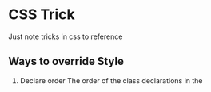 # CSS Trick 
Just note tricks in css to reference

## Ways to override Style
  1. Declare order
  The order of the class declarations in the <style> section are what is important. The second declaration will always take precedence over the first. 
  
    *Note: It doesn't matter which order the classes are listed in the HTML element.*
```
    <style>
      .pink-text {
        color: pink;
      }
      .blue-text {
        color: blue;      // this style take precedence
      }
    </style>
  <h3 class="pink-text blue-text">Hello World!</h3>
```
    ↓↓
<h3 style="color: bule; font-size">Hello World!</h3> (Color is blue, Markdown can't change text color, man)
  
  
  2. Id selector
    Id declarations override class declarations, regardless of where they are declared in your style element CSS.
 
```
    <style>
      .pink-text {
        color: pink;
      }
      .blue-text {
        color: blue;
      }
      #orange-text {
        color: orange;      // this style take precedence
      }
    </style>
    <h3 id="orange-text" class="pink-text blue-text">Hello World!</h3>
```
   ↓↓
<h3 style="color: orange">Hello World!</h3>  (Color is orange)
   
   
   3. Inline style
   In-line styles will override all the CSS declarations in your style element.
   
```
   <style>
      .pink-text {
        color: pink;
      }
      .blue-text {
        color: blue;
      }
      #orange-text {
        color: orange;
      }
  </style>
  <h3 id="orange-text" class="pink-text blue-text" style="color: white">Hello World!</h3>
```
            ↓↓
<h3 style="color: white">Hello World!</h3> (White color)
   
   
   4. Using Important
    When you absolutely need to be sure that an element has specific CSS, you can use !important
    
```
    <style>
      .pink-text {
        color: pink !important;
      }
      .blue-text {
        color: blue;
      }
      #orange-text {
        color: orange;
      }
    </style>
    <h3 id="orange-text" class="pink-text blue-text" style="color: white">Hello World!</h3>
```
              ↓↓
    <h3 style="color: pink">Hello World!</h3> (Pink color)
